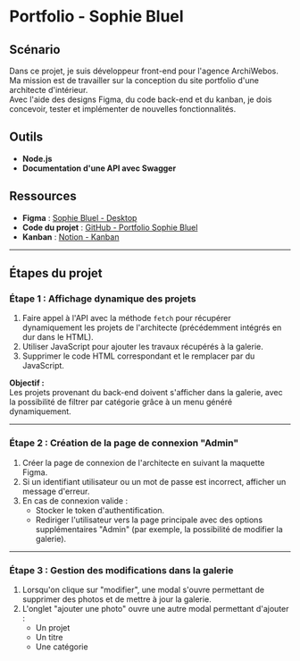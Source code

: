 # Portfolio - Sophie Bluel

## Scénario

Dans ce projet, je suis développeur front-end pour l'agence ArchiWebos.  
Ma mission est de travailler sur la conception du site portfolio d'une architecte d'intérieur.  
Avec l'aide des designs Figma, du code back-end et du kanban, je dois concevoir, tester et implémenter de nouvelles fonctionnalités.

## Outils

- **Node.js**
- **Documentation d'une API avec Swagger**

## Ressources

- **Figma** : [Sophie Bluel - Desktop](https://www.figma.com/design/kfKHknHySoTibZfdolGAX6/Sophie-Bluel---Desktop?node-id=0-1&p=f)  
- **Code du projet** : [GitHub - Portfolio Sophie Bluel](https://github.com/OpenClassrooms-Student-Center/Portfolio-architecte-sophie-bluel)  
- **Kanban** : [Notion - Kanban](https://openclassrooms.notion.site/da3bb5863a554b34ba1a8df90d4c99af?v=df7f8dcccd9f4917a664a559f00b7ccb)

---

## Étapes du projet

### Étape 1 : Affichage dynamique des projets

1. Faire appel à l'API avec la méthode `fetch` pour récupérer dynamiquement les projets de l'architecte (précédemment intégrés en dur dans le HTML).
2. Utiliser JavaScript pour ajouter les travaux récupérés à la galerie.
3. Supprimer le code HTML correspondant et le remplacer par du JavaScript.

**Objectif :**  
Les projets provenant du back-end doivent s'afficher dans la galerie, avec la possibilité de filtrer par catégorie grâce à un menu généré dynamiquement.

---

### Étape 2 : Création de la page de connexion "Admin"

1. Créer la page de connexion de l'architecte en suivant la maquette Figma.  
2. Si un identifiant utilisateur ou un mot de passe est incorrect, afficher un message d'erreur.  
3. En cas de connexion valide :  
   - Stocker le token d'authentification.  
   - Rediriger l'utilisateur vers la page principale avec des options supplémentaires "Admin" (par exemple, la possibilité de modifier la galerie).

---

### Étape 3 : Gestion des modifications dans la galerie

1. Lorsqu'on clique sur "modifier", une modal s'ouvre permettant de supprimer des photos et de mettre à jour la galerie.  
2. L'onglet "ajouter une photo" ouvre une autre modal permettant d'ajouter :  
   - Un projet  
   - Un titre  
   - Une catégorie  
